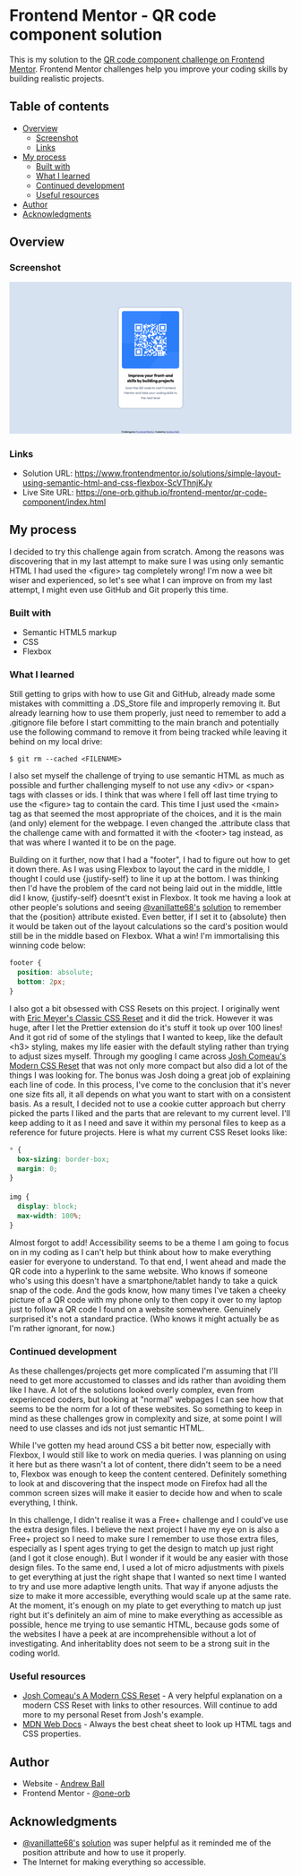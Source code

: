 # Frontend Mentor - QR code component solution

This is my solution to the [QR code component challenge on Frontend Mentor](https://www.frontendmentor.io/challenges/qr-code-component-iux_sIO_H). Frontend Mentor challenges help you improve your coding skills by building realistic projects.

## Table of contents

- [Overview](#overview)
  - [Screenshot](#screenshot)
  - [Links](#links)
- [My process](#my-process)
  - [Built with](#built-with)
  - [What I learned](#what-i-learned)
  - [Continued development](#continued-development)
  - [Useful resources](#useful-resources)
- [Author](#author)
- [Acknowledgments](#acknowledgments)

## Overview

### Screenshot

![A screenshot of my solution](images/screenshot.png)

### Links

- Solution URL: <https://www.frontendmentor.io/solutions/simple-layout-using-semantic-html-and-css-flexbox-ScVThnjKJy>
- Live Site URL: <https://one-orb.github.io/frontend-mentor/qr-code-component/index.html>

## My process

I decided to try this challenge again from scratch. Among the reasons was discovering that in my last attempt to make sure I was using only semantic HTML I had used the \<figure\> tag completely wrong! I'm now a wee bit wiser and experienced, so let's see what I can improve on from my last attempt, I might even use GitHub and Git properly this time.

### Built with

- Semantic HTML5 markup
- CSS
- Flexbox

### What I learned

Still getting to grips with how to use Git and GitHub, already made some mistakes with committing a .DS_Store file and improperly removing it. But already learning how to use them properly, just need to remember to add a .gitignore file before I start committing to the main branch and potentially use the following command to remove it from being tracked while leaving it behind on my local drive:

```git
$ git rm --cached <FILENAME>
```

I also set myself the challenge of trying to use semantic HTML as much as possible and further challenging myself to not use any \<div\> or \<span\> tags with classes or ids. I think that was where I fell off last time trying to use the \<figure\> tag to contain the card. This time I just used the \<main\> tag as that seemed the most appropriate of the choices, and it is the main (and only) element for the webpage. I even changed the .attribute class that the challenge came with and formatted it with the \<footer\> tag instead, as that was where I wanted it to be on the page.

Building on it further, now that I had a "footer", I had to figure out how to get it down there. As I was using Flexbox to layout the card in the middle, I thought I could use \{justify-self\} to line it up at the bottom. I was thinking then I'd have the problem of the card not being laid out in the middle, little did I know, \{justify-self\} doesnt't exist in Flexbox. It took me having a look at other people's solutions and seeing [@vanillatte68's](https://www.frontendmentor.io/profile/vanillatte68) [solution](https://www.frontendmentor.io/solutions/qr-code-component-traditional-html-css-z7olXdcZaI) to remember that the \{position\} attribute existed. Even better, if I set it to \{absolute\} then it would be taken out of the layout calculations so the card's position would still be in the middle based on Flexbox. What a win! I'm immortalising this winning code below:

```css
footer {
  position: absolute;
  bottom: 2px;
}
```

I also got a bit obsessed with CSS Resets on this project. I originally went with [Eric Meyer's Classic CSS Reset](https://meyerweb.com/eric/tools/css/reset/) and it did the trick. However it was huge, after I let the Prettier extension do it's stuff it took up over 100 lines! And it got rid of some of the stylings that I wanted to keep, like the default \<h3\> styling, makes my life easier with the default styling rather than trying to adjust sizes myself. Through my googling I came across [Josh Comeau's Modern CSS Reset](https://www.joshwcomeau.com/css/custom-css-reset/) that was not only more compact but also did a lot of the things I was looking for. The bonus was Josh doing a great job of explaining each line of code. In this process, I've come to the conclusion that it's never one size fits all, it all depends on what you want to start with on a consistent basis. As a result, I decided not to use a cookie cutter approach but cherry picked the parts I liked and the parts that are relevant to my current level. I'll keep adding to it as I need and save it within my personal files to keep as a reference for future projects. Here is what my current CSS Reset looks like:

```css
* {
  box-sizing: border-box;
  margin: 0;
}

img {
  display: block;
  max-width: 100%;
}
```

Almost forgot to add! Accessibility seems to be a theme I am going to focus on in my coding as I can't help but think about how to make everything easier for everyone to understand. To that end, I went ahead and made the QR code into a hyperlink to the same website. Who knows if someone who's using this doesn't have a smartphone/tablet handy to take a quick snap of the code. And the gods know, how many times I've taken a cheeky picture of a QR code with my phone only to then copy it over to my laptop just to follow a QR code I found on a website somewhere. Genuinely surprised it's not a standard practice. (Who knows it might actually be as I'm rather ignorant, for now.)

### Continued development

As these challenges/projects get more complicated I'm assuming that I'll need to get more accustomed to classes and ids rather than avoiding them like I have. A lot of the solutions looked overly complex, even from experienced coders, but looking at "normal" webpages I can see how that seems to be the norm for a lot of these websites. So something to keep in mind as these challenges grow in complexity and size, at some point I will need to use classes and ids not just semantic HTML.

While I've gotten my head around CSS a bit better now, especially with Flexbox, I would still like to work on media queries. I was planning on using it here but as there wasn't a lot of content, there didn't seem to be a need to, Flexbox was enough to keep the content centered. Definitely something to look at and discovering that the inspect mode on Firefox had all the common screen sizes will make it easier to decide how and when to scale everything, I think.

In this challenge, I didn't realise it was a Free+ challenge and I could've use the extra design files. I believe the next project I have my eye on is also a Free+ project so I need to make sure I remember to use those extra files, especially as I spent ages trying to get the design to match up just right (and I got it close enough). But I wonder if it would be any easier with those design files. To the same end, I used a lot of micro adjustments with pixels to get everything at just the right shape that I wanted so next time I wanted to try and use more adaptive length units. That way if anyone adjusts the size to make it more accessible, everything would scale up at the same rate. At the moment, it's enough on my plate to get everything to match up just right but it's definitely an aim of mine to make everything as accessible as possible, hence me trying to use semantic HTML, because gods some of the websites I have a peek at are incomprehensible without a lot of investigating. And inheritablity does not seem to be a strong suit in the coding world.

### Useful resources

- [Josh Comeau's A Modern CSS Reset](https://www.joshwcomeau.com/css/custom-css-reset/) - A very helpful explanation on a modern CSS Reset with links to other resources. Will continue to add more to my personal Reset from Josh's example.
- [MDN Web Docs](https://developer.mozilla.org/en-US/) - Always the best cheat sheet to look up HTML tags and CSS properties.

## Author

- Website - [Andrew Ball](https://one-orb.github.io)
- Frontend Mentor - [@one-orb](https://www.frontendmentor.io/profile/one-orb)

## Acknowledgments

- [@vanillatte68's](https://www.frontendmentor.io/profile/vanillatte68) [solution](https://www.frontendmentor.io/solutions/qr-code-component-traditional-html-css-z7olXdcZaI) was super helpful as it reminded me of the position attribute and how to use it properly.
- The Internet for making everything so accessible.
